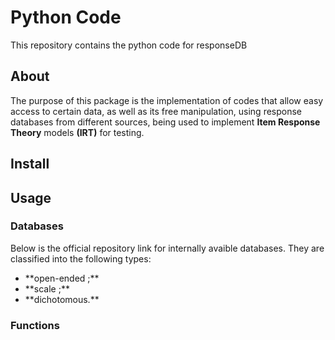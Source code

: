 # Python Code
This repository contains the python code for responseDB

## About 

The purpose of this package is the implementation of codes that allow easy access to certain data, as well as its free manipulation, using response databases from different sources, being used to implement **Item Response Theory** models **(IRT)** for testing.

## Install


## Usage

### Databases

Below is the official repository link for internally avaible databases. They are classified into the following types:
<ul>
<li> **open-ended ;** </li>
<li> **scale ;** </li>
<li> **dichotomous.** </li>
</ul>

### Functions

 
